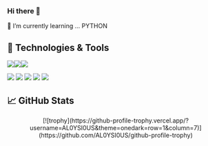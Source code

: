 ### Hi there 👋

🌱 I’m currently learning ... PYTHON

## 🔧 Technologies & Tools
<p align="center">
  
![](https://img.shields.io/badge/OS-Linux-informational?style=flat&logo=linux&logoColor=white&color=2bbc8a)![](https://img.shields.io/badge/Shell-Bash-informational?style=flat&logo=gnu-bash&logoColor=white&color=2bbc8a)![](https://img.shields.io/badge/Tools-Docker-informational?style=flat&logo=docker&logoColor=white&color=2bbc8a) 


![](https://img.shields.io/badge/Tools-Kubernetes-informational?style=flat&logo=kubernetes&logoColor=white&color=2bbc8a) ![](https://img.shields.io/badge/Tools-Red_Hat_OpenShift-informational?style=flat&logo=red-hat-open-shift&logoColor=white&color=2bbc8a) ![](https://img.shields.io/badge/Code-Vue-informational?style=flat&logo=vue.js&logoColor=white&color=2bbc8a) ![](https://img.shields.io/badge/Code-JavaScript-informational?style=flat&logo=javascript&logoColor=white&color=2bbc8a) 
![](https://img.shields.io/badge/Code-Python-informational?style=flat&logo=python&logoColor=white&color=2bbc8a)</p>



## &#x1f4c8; GitHub Stats
<p align="center">
[![trophy](https://github-profile-trophy.vercel.app/?username=AL0YSI0US&theme=onedark=row=1&column=7)](https://github.com/AL0YSI0US/github-profile-trophy)
</p>
<!--
**AL0YSI0US/AL0YSI0US** is a ✨ _special_ ✨ repository because its `README.md` (this file) appears on your GitHub profile.

Here are some ideas to get you started:

- 🔭 I’m currently working on ...
- 🌱 I’m currently learning ...
- 👯 I’m looking to collaborate on ...
- 🤔 I’m looking for help with ...
- 💬 Ask me about ...
- 📫 How to reach me: ...
- 😄 Pronouns: ...
- ⚡ Fun fact: ...
-->
